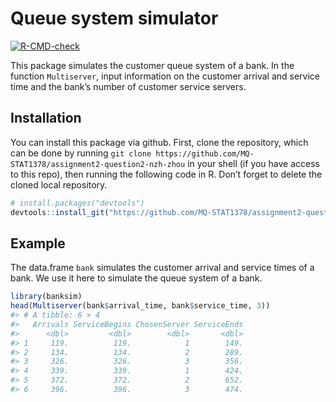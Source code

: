 
<!-- README.md is generated from README.Rmd. Please edit that file -->

# Queue system simulator

<!-- badges: start -->

[![R-CMD-check](https://github.com/MQ-STAT1378/assignment2-question2-nzh-zhou/workflows/R-CMD-check/badge.svg)](https://github.com/MQ-STAT1378/assignment2-question2-nzh-zhou/actions)
<!-- badges: end -->

This package simulates the customer queue system of a bank. In the
function `Multiserver`, input information on the customer arrival and
service time and the bank’s number of customer service servers.

## Installation

You can install this package via github. First, clone the repository,
which can be done by running
`git clone https://github.com/MQ-STAT1378/assignment2-question2-nzh-zhou`
in your shell (if you have access to this repo), then running the
following code in R. Don’t forget to delete the cloned local repository.

``` r
# install.packages("devtools")
devtools::install_git("https://github.com/MQ-STAT1378/assignment2-question2-nzh-zhou")
```

## Example

The data.frame `bank` simulates the customer arrival and service times
of a bank. We use it here to simulate the queue system of a bank.

``` r
library(banksim)
head(Multiserver(bank$arrival_time, bank$service_time, 3))
#> # A tibble: 6 × 4
#>   Arrivals ServiceBegins ChosenServer ServiceEnds
#>      <dbl>         <dbl>        <dbl>       <dbl>
#> 1     119.          119.            1        149.
#> 2     134.          134.            2        289.
#> 3     326.          326.            3        356.
#> 4     339.          339.            1        424.
#> 5     372.          372.            2        652.
#> 6     396.          396.            3        474.
```
